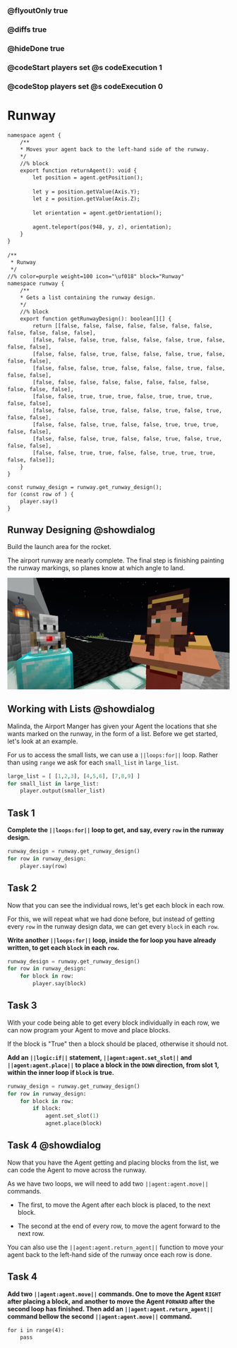 ### @flyoutOnly true
### @diffs true
### @hideDone true
### @codeStart players set @s codeExecution 1
### @codeStop players set @s codeExecution 0


# Runway
```customts
namespace agent {
    /**
    * Moves your agent back to the left-hand side of the runway.
    */
    //% block
    export function returnAgent(): void {
        let position = agent.getPosition();

        let y = position.getValue(Axis.Y);
        let z = position.getValue(Axis.Z);

        let orientation = agent.getOrientation();

        agent.teleport(pos(948, y, z), orientation);
    }
}

/**
 * Runway
 */
//% color=purple weight=100 icon="\uf018" block="Runway"
namespace runway {
    /** 
    * Gets a list containing the runway design.
    */
    //% block
    export function getRunwayDesign(): boolean[][] {
        return [[false, false, false, false, false, false, false, false, false, false, false],
        [false, false, false, true, false, false, false, true, false, false, false],
        [false, false, false, true, false, false, false, true, false, false, false],
        [false, false, false, true, false, false, false, true, false, false, false],
        [false, false, false, false, false, false, false, false, false, false, false],
        [false, false, true, true, true, false, true, true, true, false, false],
        [false, false, false, true, false, false, true, false, true, false, false],
        [false, false, false, true, false, false, true, true, true, false, false],
        [false, false, false, true, false, false, true, false, true, false, false],
        [false, false, true, true, false, false, true, true, true, false, false]];
    }
}
```

```template
const runway_design = runway.get_runway_design();
for (const row of ) {
    player.say()
}
```

## Runway Designing @showdialog
Build the launch area for the rocket.

The airport runway are nearly complete. The final step is finishing painting the runway markings, so planes know at which angle to land.   

![Cover image](https://raw.githubusercontent.com/CausewayDigital/Minecraft-EE-MakeCode/refs/heads/master/tutorials/python-islands/island-6/runway/cover.png)
## Working with Lists @showdialog

Malinda, the Airport Manger has given your Agent the locations that she wants marked on the runway, in the form of a list. Before we get started, let's look at an example.

For us to access the small lists, we can use a `||loops:for||` loop. Rather than using `range` we ask for each `small_list` in `large_list`.
```python
large_list = [ [1,2,3], [4,5,6], [7,8,9] ]
for small_list in large_list:
    player.output(smaller_list)
```

## Task 1
**Complete the `||loops:for||` loop to get, and say, every `row` in the runway design.**

```python
runway_design = runway.get_runway_design()
for row in runway_design:
    player.say(row)
```

## Task 2
Now that you can see the individual rows, let's get each block in each row.

For this, we will repeat what we had done before, but instead of getting every `row` in the runway design data, we can get every `block` in each `row`.

**Write another `||loops:for||` loop, inside the for loop you have already written, to get each `block` in each `row`.**

```python
runway_design = runway.get_runway_design()
for row in runway_design:
    for block in row:
        player.say(block)
```

## Task 3

With your code being able to get every block individually in each row, we can now program your Agent to move and place blocks.

If the block is "True" then a block should be placed, otherwise it should not.

**Add an `||logic:if||` statement, `||agent:agent.set_slot||` and `||agent:agent.place||` to place a block in the `DOWN` direction, from slot 1, within the inner loop if `block` is true.**

```python
runway_design = runway.get_runway_design()
for row in runway_design:
    for block in row:
        if block:
            agent.set_slot(1)
            agnet.place(block)
```

## Task 4 @showdialog

Now that you have the Agent getting and placing blocks from the list, we can code the Agent to move across the runway.

As we have two loops, we will need to add two `||agent:agent.move||` commands. 

- The first, to move the Agent after each block is placed, to the next block.

- The second at the end of every row, to move the agent forward to the next row.

You can also use the `||agent:agent.return_agent||` function to move your agent back to the left-hand side of the runway once each row is done.

## Task 4

**Add two `||agent:agent.move||` commands. One to move the Agent `RIGHT` after placing a block, and another to move the Agent `FORWARD` after the second loop has finished. Then add an `||agent:agent.return_agent||` command bellow the second `||agent:agent.move||` command.**

```ghost
for i in range(4):
    pass
```
